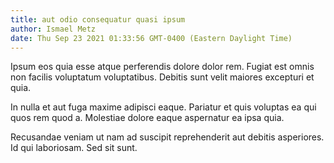 ```yaml
---
title: aut odio consequatur quasi ipsum
author: Ismael Metz
date: Thu Sep 23 2021 01:33:56 GMT-0400 (Eastern Daylight Time)
---
```

Ipsum eos quia esse atque perferendis dolore dolor rem. Fugiat est omnis non facilis voluptatum voluptatibus. Debitis sunt velit maiores excepturi et quia.

 In nulla et aut fuga maxime adipisci eaque. Pariatur et quis voluptas ea qui quos rem quod a. Molestiae dolore eaque aspernatur ea ipsa quia.

 Recusandae veniam ut nam ad suscipit reprehenderit aut debitis asperiores. Id qui laboriosam. Sed sit sunt.